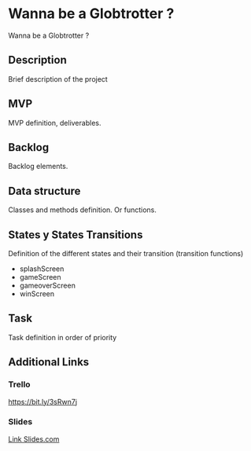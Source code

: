 # Wanna be a Globtrotter ?
Wanna be a Globtrotter ?



## Description
Brief description of the project


## MVP
MVP definition, deliverables.


## Backlog
Backlog elements.


## Data structure
Classes and methods definition. Or functions.


## States y States Transitions
Definition of the different states and their transition (transition functions)

- splashScreen
- gameScreen
- gameoverScreen
- winScreen


## Task
Task definition in order of priority


## Additional Links


### Trello
https://bit.ly/3sRwn7j


### Slides
[Link Slides.com](http://slides.com)